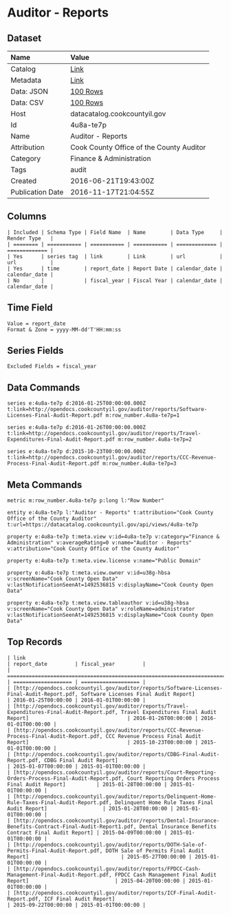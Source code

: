 # Auditor - Reports

## Dataset

| Name | Value |
| :--- | :---- |
| Catalog | [Link](https://catalog.data.gov/dataset/auditor-reports) |
| Metadata | [Link](https://datacatalog.cookcountyil.gov/api/views/4u8a-te7p) |
| Data: JSON | [100 Rows](https://datacatalog.cookcountyil.gov/api/views/4u8a-te7p/rows.json?max_rows=100) |
| Data: CSV | [100 Rows](https://datacatalog.cookcountyil.gov/api/views/4u8a-te7p/rows.csv?max_rows=100) |
| Host | datacatalog.cookcountyil.gov |
| Id | 4u8a-te7p |
| Name | Auditor - Reports |
| Attribution | Cook County Office of the County Auditor |
| Category | Finance & Administration |
| Tags | audit |
| Created | 2016-06-21T19:43:00Z |
| Publication Date | 2016-11-17T21:04:55Z |

## Columns

```ls
| Included | Schema Type | Field Name  | Name        | Data Type     | Render Type   |
| ======== | =========== | =========== | =========== | ============= | ============= |
| Yes      | series tag  | link        | Link        | url           | url           |
| Yes      | time        | report_date | Report Date | calendar_date | calendar_date |
| No       |             | fiscal_year | Fiscal Year | calendar_date | calendar_date |
```

## Time Field

```ls
Value = report_date
Format & Zone = yyyy-MM-dd'T'HH:mm:ss
```

## Series Fields

```ls
Excluded Fields = fiscal_year
```

## Data Commands

```ls
series e:4u8a-te7p d:2016-01-25T00:00:00.000Z t:link=http://opendocs.cookcountyil.gov/auditor/reports/Software-Licenses-Final-Audit-Report.pdf m:row_number.4u8a-te7p=1

series e:4u8a-te7p d:2016-01-26T00:00:00.000Z t:link=http://opendocs.cookcountyil.gov/auditor/reports/Travel-Expenditures-Final-Audit-Report.pdf m:row_number.4u8a-te7p=2

series e:4u8a-te7p d:2015-10-23T00:00:00.000Z t:link=http://opendocs.cookcountyil.gov/auditor/reports/CCC-Revenue-Process-Final-Audit-Report.pdf m:row_number.4u8a-te7p=3
```

## Meta Commands

```ls
metric m:row_number.4u8a-te7p p:long l:"Row Number"

entity e:4u8a-te7p l:"Auditor - Reports" t:attribution="Cook County Office of the County Auditor" t:url=https://datacatalog.cookcountyil.gov/api/views/4u8a-te7p

property e:4u8a-te7p t:meta.view v:id=4u8a-te7p v:category="Finance & Administration" v:averageRating=0 v:name="Auditor - Reports" v:attribution="Cook County Office of the County Auditor"

property e:4u8a-te7p t:meta.view.license v:name="Public Domain"

property e:4u8a-te7p t:meta.view.owner v:id=u38g-hbsa v:screenName="Cook County Open Data" v:lastNotificationSeenAt=1492536815 v:displayName="Cook County Open Data"

property e:4u8a-te7p t:meta.view.tableauthor v:id=u38g-hbsa v:screenName="Cook County Open Data" v:roleName=administrator v:lastNotificationSeenAt=1492536815 v:displayName="Cook County Open Data"
```

## Top Records

```ls
| link                                                                                                                                                                 | report_date         | fiscal_year         | 
| ==================================================================================================================================================================== | =================== | =================== | 
| [http://opendocs.cookcountyil.gov/auditor/reports/Software-Licenses-Final-Audit-Report.pdf, Software Licenses Final Audit Report]                                    | 2016-01-25T00:00:00 | 2016-01-01T00:00:00 | 
| [http://opendocs.cookcountyil.gov/auditor/reports/Travel-Expenditures-Final-Audit-Report.pdf, Travel Expenditures Final Audit Report]                                | 2016-01-26T00:00:00 | 2016-01-01T00:00:00 | 
| [http://opendocs.cookcountyil.gov/auditor/reports/CCC-Revenue-Process-Final-Audit-Report.pdf, CCC Revenue Process Final Audit Report]                                | 2015-10-23T00:00:00 | 2015-01-01T00:00:00 | 
| [http://opendocs.cookcountyil.gov/auditor/reports/CDBG-Final-Audit-Report.pdf, CDBG Final Audit Report]                                                              | 2015-01-07T00:00:00 | 2015-01-01T00:00:00 | 
| [http://opendocs.cookcountyil.gov/auditor/reports/Court-Reporting-Orders-Process-Final-Audit-Report.pdf, Court Reporting Orders Process Final Audit Report]          | 2015-01-28T00:00:00 | 2015-01-01T00:00:00 | 
| [http://opendocs.cookcountyil.gov/auditor/reports/Delinquent-Home-Rule-Taxes-Final-Audit-Report.pdf, Delinquent Home Rule Taxes Final Audit Report]                  | 2015-01-28T00:00:00 | 2015-01-01T00:00:00 | 
| [http://opendocs.cookcountyil.gov/auditor/reports/Dental-Insurance-Benefits-Contract-Final-Audit-Report1.pdf, Dental Insurance Benefits Contract Final Audit Report] | 2015-04-09T00:00:00 | 2015-01-01T00:00:00 | 
| [http://opendocs.cookcountyil.gov/auditor/reports/DOTH-Sale-of-Permits-Final-Audit-Report.pdf, DOTH Sale of Permits Final Audit Report]                              | 2015-05-27T00:00:00 | 2015-01-01T00:00:00 | 
| [http://opendocs.cookcountyil.gov/auditor/reports/FPDCC-Cash-Management-Final-Audit-Report.pdf, FPDCC Cash Management Final Audit Report]                            | 2015-04-20T00:00:00 | 2015-01-01T00:00:00 | 
| [http://opendocs.cookcountyil.gov/auditor/reports/ICF-Final-Audit-Report.pdf, ICF Final Audit Report]                                                                | 2015-09-22T00:00:00 | 2015-01-01T00:00:00 | 
```